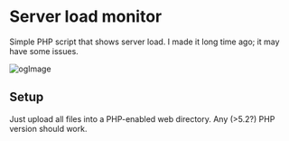 # Server load monitor

Simple PHP script that shows server load. I made it long time ago; it may have some issues.

![ogImage](https://repository-images.githubusercontent.com/182147022/02b05a00-6223-11e9-8370-b0a82d9cfaba)

## Setup

Just upload all files into a PHP-enabled web directory. Any (>5.2?) PHP version should work.